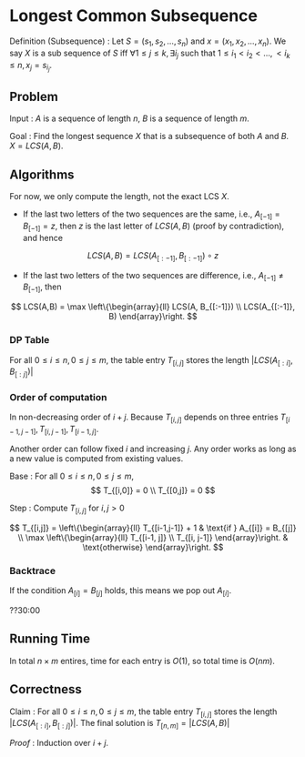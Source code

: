 # Longest Common Subsequence



Definition (Subsequence)
: Let $S = (s_1, s_2, \ldots, s_n)$ and $x = (x_1, x_2, \ldots, x_n)$. We say $X$ is a sub sequence of $S$ iff $\forall 1 \le j \le k, \exists i_j$ such that $1 \le i_1 < i_2 < \ldots, < i_k \le n, x_j = s_{i_j}$.

## Problem

Input
: $A$ is a sequence of length $n$, $B$ is a sequence of length $m$.

Goal
: Find the longest sequence $X$ that is a subsequence of both $A$ and $B$. $X = LCS(A,B)$.

## Algorithms

For now, we only compute the length, not the exact LCS $X$.

- If the last two letters of the two sequences are the same, i.e., $A_{[-1]} = B_{[-1]} = z$, then $z$ is the last letter of $LCS(A, B)$ (proof by contradiction), and hence

$$LCS(A,B) = LCS(A_{[:-1]}, B_{[:-1]}) \circ z$$

- If the last two letters of the two sequences are difference, i.e., $A_{[-1]} \ne B_{[-1]}$, then


$$
LCS(A,B) = \max \left\{\begin{array}{ll}
LCS(A, B_{[:-1]}) \\
LCS(A_{[:-1]}, B)
\end{array}\right.
$$

### DP Table

For all $0 \le i \le n, 0 \le j \le m$, the table entry $T_{[i,j]}$ stores the length $\left\vert LCS(A_{[:i]}, B_{[:j]}) \right\vert$

### Order of computation

In non-decreasing order of $i+j$. Because $T_{[i,j]}$ depends on three entries $T_{[i-1, j-1]}, T_{[i, j-1]}, T_{[i-1, j]}$.

Another order can follow fixed $i$ and increasing $j$. Any order works as long as a new value is computed from existing values.

Base
: For all $0 \le i \le n, 0 \le j \le m$,
$$
T_{[i,0]} = 0 \\
T_{[0,j]} = 0
$$

Step
: Compute $T_{[i,j]}$ for $i,j>0$


$$
T_{[i,j]} =  \left\{\begin{array}{ll}
T_{[i-1,j-1]} + 1 & \text{if } A_{[i]} = B_{[j]}  \\
\max \left\{\begin{array}{ll}
T_{[i-1, j]} \\
T_{[i, j-1]}
\end{array}\right.
& \text{otherwise}
\end{array}\right.
$$

### Backtrace

If the condition $A_{[i]} = B_{[j]}$ holds, this means we pop out $A_{[i]}$.

??30:00


## Running Time

In total $n\times m$ entires, time for each entry is $O(1)$, so total time is $O(nm)$.

## Correctness

Claim
: For all $0 \le i \le n, 0 \le j \le m$, the table entry $T_{[i,j]}$ stores the length $\left\vert LCS(A_{[:i]}, B_{[:j]}) \right\vert$. The final solution is $T_{[n,m]} = \left\vert LCS(A, B) \right\vert$

*Proof*
: Induction over $i+j$.
